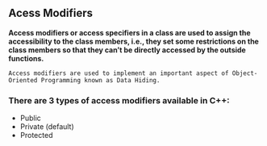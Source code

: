 ## Acess Modifiers

**Access modifiers or access specifiers in a class are used to assign the accessibility to the class members, i.e., they set some restrictions on the class members so that they can’t be directly accessed by the outside functions.** 

`Access modifiers are used to implement an important aspect of Object-Oriented Programming known as Data Hiding.`

### There are 3 types of access modifiers available in C++:

- Public
- Private (default)
- Protected
